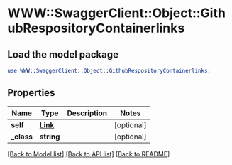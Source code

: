# WWW::SwaggerClient::Object::GithubRespositoryContainerlinks

## Load the model package
```perl
use WWW::SwaggerClient::Object::GithubRespositoryContainerlinks;
```

## Properties
Name | Type | Description | Notes
------------ | ------------- | ------------- | -------------
**self** | [**Link**](Link.md) |  | [optional] 
**_class** | **string** |  | [optional] 

[[Back to Model list]](../README.md#documentation-for-models) [[Back to API list]](../README.md#documentation-for-api-endpoints) [[Back to README]](../README.md)


